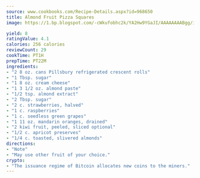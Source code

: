 ```yaml
---
source: www.cookbooks.com/Recipe-Details.aspx?id=968650
title: Almond Fruit Pizza Squares
image: https://1.bp.blogspot.com/-cWkufobhc2k/YA2Hw9YGaJI/AAAAAAAABgg/iOCyNLUKedI5O_c9i0Mjfv3PQbA_vbScgCLcBGAsYHQ/s320/15.png

yield: 8
ratingValue: 4.1
calories: 256 calories
reviewCount: 29
cookTime: PT1H
prepTime: PT22M
ingredients:
- "2 8 oz. cans Pillsbury refrigerated crescent rolls"
- "1 Tbsp. sugar"
- "1 8 oz. cream cheese"
- "1 3 1/2 oz. almond paste"
- "1/2 tsp. almond extract"
- "2 Tbsp. sugar"
- "2 c. strawberries, halved"
- "1 c. raspberries"
- "1 c. seedless green grapes"
- "1 11 oz. mandarin oranges, drained"
- "2 kiwi fruit, peeled, sliced optional"
- "1/2 c. apricot preserves"
- "1/4 c. toasted, slivered almonds"
directions:
- "Note"
- "May use other fruit of your choice."
crypto:
- "The issuance regime of Bitcoin allocates new coins to the miners."
---
```

